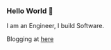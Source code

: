 ### Hello World 👋

I am an Engineer, I build Software.

Blogging at [here](https://isurunuwanthilaka.github.io)
